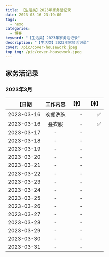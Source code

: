 ```yaml
---
title: 【生活类】2023年家务活记录
date: 2023-03-16 23:19:00
tags: 
  - hexo
categories: 
  - 博客
keyword: "【生活类】2023年家务活记录"
description: "【生活类】2023年家务活记录"
cover: /pic/cover-housework.jpeg
top_img: /pic/cover-housework.jpeg
---
```


## 家务活记录


### 2023年3月
| 【日期  |  工作内容  |      【🚹】      |  【🚺】 |
|----------|:-------------:|------:|------:|
| 2023-03-16 |  晚餐洗碗 |  -  | ✅ |
| 2023-03-16 |  叠衣服 |  -  | ✅ |
| 2023-03-17 |  -  | - |
| 2023-03-18 |  -  | - |
| 2023-03-19 |  -  | - |
| 2023-03-20 |  -  | - |
| 2023-03-21 |  -  | - |
| 2023-03-22 |  -  | - |
| 2023-03-23 |  -  | - |
| 2023-03-24 |  -  | - |
| 2023-03-25 |  -  | - |
| 2023-03-26 |  -  | - |
| 2023-03-27 |  -  | - |
| 2023-03-28 |  -  | - |
| 2023-03-29 |  -  | - |
| 2023-03-30 |  -  | - |
| 2023-03-31 |  -  | - |